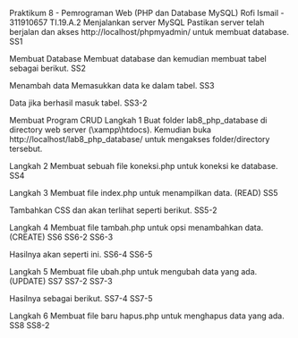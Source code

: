 Praktikum 8 - Pemrograman Web (PHP dan Database MySQL)
Rofi Ismail - 311910657
TI.19.A.2
Menjalankan server MySQL
Pastikan server telah berjalan dan akses http://localhost/phpmyadmin/ untuk membuat database. SS1

Membuat Database
Membuat database dan kemudian membuat tabel sebagai berikut. SS2

Menambah data
Memasukkan data ke dalam tabel. SS3

Data jika berhasil masuk tabel. SS3-2

Membuat Program CRUD
Langkah 1
Buat folder lab8_php_database di directory web server (\xampp\htdocs). Kemudian buka http://localhost/lab8_php_database/ untuk mengakses folder/directory tersebut.

Langkah 2
Membuat sebuah file koneksi.php untuk koneksi ke database. SS4

Langkah 3
Membuat file index.php untuk menampilkan data. (READ) SS5

Tambahkan CSS dan akan terlihat seperti berikut.
SS5-2

Langkah 4
Membuat file tambah.php untuk opsi menambahkan data. (CREATE) SS6 SS6-2 SS6-3

Hasilnya akan seperti ini. SS6-4 SS6-5

Langkah 5
Membuat file ubah.php untuk mengubah data yang ada. (UPDATE) SS7 SS7-2 SS7-3

Hasilnya sebagai berikut. SS7-4 SS7-5

Langkah 6
Membuat file baru hapus.php untuk menghapus data yang ada. SS8 SS8-2
